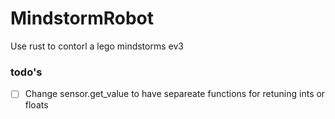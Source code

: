 # MindstormRobot
Use rust to contorl a lego mindstorms ev3

### todo's
- [ ] Change sensor.get_value to have separeate functions for retuning ints or floats